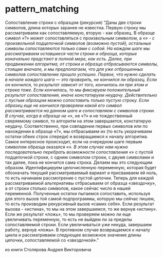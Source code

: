 # pattern_matching

Сопоставление строки с образцом (рекурсия)
  "Даны две строки символов, длина которых заранее не известна. Первую строку мы рассматриваем как сопоставляемую, вторую - как образец. В образце символ «?» может сопоставляться с произвольным символом, а «*» - с произвольной подцепочкой символов (возможно пустой), остальные символы сопоставляются только сами с собой.
  На каждом шаге мы рассматриваем оставшиеся части строки и образца, которые изначально предстают в полной мере, как есть. Далее, при продвижении алгоритма, от строки и образца отбрасываются символы, стоящие вначале, и мы предполагаем, что для уже отброшенных символов сопоставление прошло успешно. Первое, что нужно сделать в начале каждого шага — это проверить, не кончился ли образец. Если он кончился, то результат зависит от того, кончилась ли при этом и строка тоже. Если кончилась, то мы фиксируем положительный результат сопоставления, иначе констатируем неудачу. Действительно с пустым образцом можно сопоставить только пустую строку. Если образец еще не кончился проверяем какой его символ рассматривается на данном шаге и сопоставляем с символов строки. В случае, когда в образце не «*», не «?» и не тождественный сверяемому символ, то алгоритм на этом завершается, констатирую неудачу. Соответственно, при совпадении первых символов или по нахождении в образце «?», мы отбрасываем их (то есть укорачиваем остатки обеих строк спереди) и возвращаемся к началу алгоритма.
  Самое интересное происходит, если на очередном шаге первым символом образца оказался «*». В этом случае нам нужно последовательно перебрать возможности сопоставления «*» с пустой подцепочкой строки, с одним символом строки, с двумя символами и так далее, пока не кончится сама строка. Делаем мы это следующим образом. Идентифицируем целочисленную переменную, которая будет обозначать текущий рассматриваемый вариант и присваиваем ей ноль, то есть начинаем рассмотрение с пустой цепочки. Теперь для каждой рассматриваемой альтернативы отбрасываем от образца «звездочку», а от строки столько символов, какое сейчас число в нашей переменной. Полученные остатки пытаемся сопоставить, используя для этого вызов той самой подпрограммы, которую мы сейчас пишем, то есть производим рекурсивный вызов «самих себя». Если результат вызова - «истина», то мы на этом завершаемся, то же вернув «истину». Если же результат «ложь», то мы проверяем можно ли еще увеличивать переменную, то есть не выйдем ли за пределы сопоставляемой строки. Если увеличиваться уже некуда, завершаем работу, вернув «ложь». В противном случае возвращаемся к началу цикла и рассматриваем следующее возможное значение длины цепочки, сопоставляемой со «звездочкой»." 

из книги Столярова Андрея Викторовича
